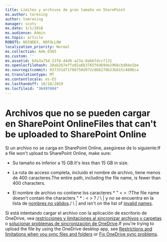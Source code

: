 ```yaml
---
title: Límites y archivos de gran tamaño en SharePoint
ms.author: toresing
author: tomresing
manager: scotv
ms.date: 3/1/2018
ms.audience: Admin
ms.topic: article
ROBOTS: NOINDEX, NOFOLLOW
localization_priority: Normal
ms.collection: Adm_O365
ms.custom: ''
ms.assetid: bda3a75d-23f8-44d9-a23a-0abbfdccf131
ms.openlocfilehash: 20ab2b7effa92a6b3765f6469de2966cbd84e1be
ms.sourcegitcommit: 037331d71f06750d972c0b6278b23bb15c4806ca
ms.translationtype: MT
ms.contentlocale: es-ES
ms.lasthandoff: 10/18/2019
ms.locfileid: "36497604"
---
```

# <a name="files-that-cant-be-uploaded-to-sharepoint-online"></a><span data-ttu-id="8be87-102">Archivos que no se pueden cargar en SharePoint Online</span><span class="sxs-lookup"><span data-stu-id="8be87-102">Files that can't be uploaded to SharePoint Online</span></span>

<span data-ttu-id="8be87-103">Si un archivo no se carga en SharePoint Online, asegúrese de lo siguiente:</span><span class="sxs-lookup"><span data-stu-id="8be87-103">If a file won't upload to SharePoint Online, make sure:</span></span>
  
- <span data-ttu-id="8be87-104">Su tamaño es inferior a 15 GB.</span><span class="sxs-lookup"><span data-stu-id="8be87-104">It's less than 15 GB in size.</span></span>
    
- <span data-ttu-id="8be87-105">La ruta de acceso completa, incluido el nombre de archivo, tiene menos de 400 caracteres.</span><span class="sxs-lookup"><span data-stu-id="8be87-105">The entire path, including the file name, is fewer than 400 characters.</span></span>
    
- <span data-ttu-id="8be87-106">El nombre de archivo no contiene los caracteres \* " \< \> :?</span><span class="sxs-lookup"><span data-stu-id="8be87-106">The file name doesn't contain the characters " \* : \< \> ?</span></span> <span data-ttu-id="8be87-107">/ \ | y no se encuentra en la lista de [nombres no válidos](https://go.microsoft.com/fwlink/?linkid=866430).</span><span class="sxs-lookup"><span data-stu-id="8be87-107">/ \ | and isn't on the list of [invalid names](https://go.microsoft.com/fwlink/?linkid=866430).</span></span>
    
<span data-ttu-id="8be87-108">Si está intentando cargar el archivo con la aplicación de escritorio de OneDrive, vea [restricciones y limitaciones al sincronizar archivos y carpetas](http://go.microsoft.com/fwlink/p/?LinkID=717734) o [solucionar problemas de sincronización de OneDrive](https://go.microsoft.com/fwlink/?linkid=866431).</span><span class="sxs-lookup"><span data-stu-id="8be87-108">If you're trying to upload the file by using the OneDrive desktop app, see [Restrictions and limitations when you sync files and folders](http://go.microsoft.com/fwlink/p/?LinkID=717734) or [Fix OneDrive sync problems](https://go.microsoft.com/fwlink/?linkid=866431).</span></span>
  

